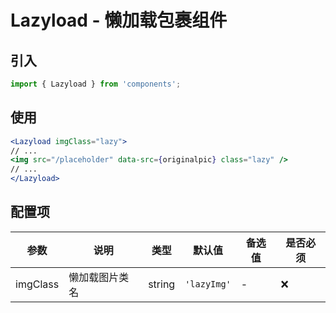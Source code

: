 # Lazyload - 懒加载包裹组件

## 引入
```jsx
import { Lazyload } from 'components';
```
## 使用

```jsx
<Lazyload imgClass="lazy">
// ...
<img src="/placeholder" data-src={originalpic} class="lazy" />
// ...
</Lazyload>
```

## 配置项
| 参数 | 说明 | 类型 | 默认值 |备选值 | 是否必须 |
| --- | --- | --- | --- | --- | --- |
| imgClass | 懒加载图片类名 | string | `'lazyImg'` | - | ❌ |
